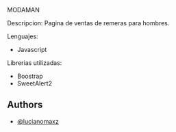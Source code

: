 MODAMAN

Descripcion: Pagina de ventas de remeras para hombres.

Lenguajes:

- Javascript

Librerias utilizadas:

- Boostrap
- SweetAlert2
## Authors

- [@lucianomaxz](https://github.com/lucianomaxz/Entregable2_JS.io)

